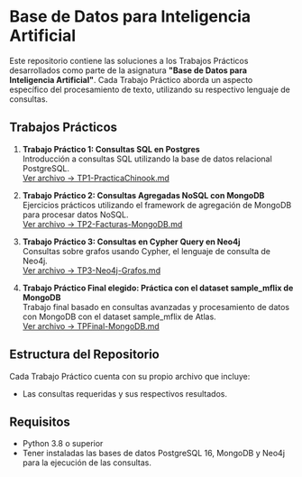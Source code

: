 # Base de Datos para Inteligencia Artificial

Este repositorio contiene las soluciones a los Trabajos Prácticos desarrollados como parte de la asignatura **"Base de Datos para Inteligencia Artificial"**. Cada Trabajo Práctico aborda un aspecto específico del procesamiento de texto, utilizando su respectivo lenguaje de consultas.

## Trabajos Prácticos

1. **Trabajo Práctico 1: Consultas SQL en Postgres**  
   Introducción a consultas SQL utilizando la base de datos relacional PostgreSQL.  
   [Ver archivo → TP1-PracticaChinook.md](./TP1-PracticaChinook.md)

2. **Trabajo Práctico 2: Consultas Agregadas NoSQL con MongoDB**  
   Ejercicios prácticos utilizando el framework de agregación de MongoDB para procesar datos NoSQL.  
   [Ver archivo → TP2-Facturas-MongoDB.md](./TP2-Facturas-MongoDB.md)

3. **Trabajo Práctico 3: Consultas en Cypher Query en Neo4j**  
   Consultas sobre grafos usando Cypher, el lenguaje de consulta de Neo4j.  
   [Ver archivo → TP3-Neo4j-Grafos.md](./TP3-Neo4j-Grafos.md)

4. **Trabajo Práctico Final elegido: Práctica con el dataset sample_mflix de MongoDB**  
   Trabajo final basado en consultas avanzadas y procesamiento de datos con MongoDB con el dataset sample_mflix de Atlas.  
   [Ver archivo → TPFinal-MongoDB.md](./TPFinal-MongoDB.md)

## Estructura del Repositorio

Cada Trabajo Práctico cuenta con su propio archivo que incluye:
- Las consultas requeridas y sus respectivos resultados.

## Requisitos

- Python 3.8 o superior
- Tener instaladas las bases de datos PostgreSQL 16, MongoDB y Neo4j para la ejecución de las consultas.
